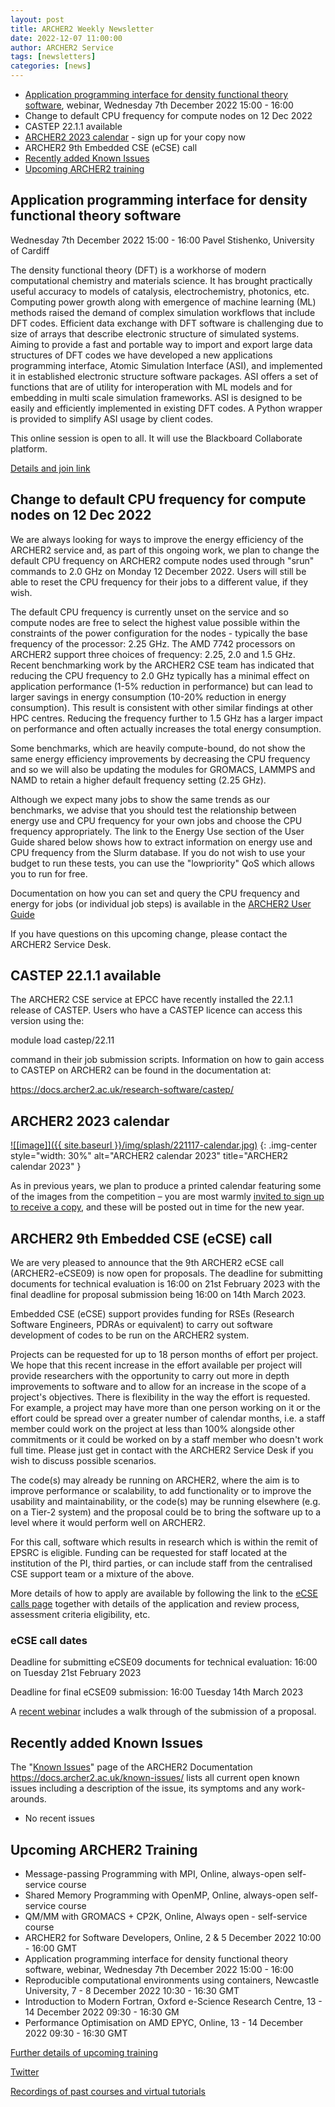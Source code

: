 ```yaml
---
layout: post
title: ARCHER2 Weekly Newsletter
date: 2022-12-07 11:00:00
author: ARCHER2 Service
tags: [newsletters] 
categories: [news]
---
```


- [Application programming interface for density functional theory software](#application-programming-interface-for-density-functional-theory-software), webinar, Wednesday 7th December 2022 15:00 - 16:00 
- Change to default CPU frequency for compute nodes on 12 Dec 2022
- CASTEP 22.1.1 available
- [ARCHER2 2023 calendar](#archer2-2023-calendar) - sign up for your copy now
- ARCHER2 9th Embedded CSE (eCSE)  call
- [Recently added Known Issues](#recently-added-known-issues)
- [Upcoming ARCHER2 training](#upcoming-archer2-training)

<!--more-->
 

## Application programming interface for density functional theory software

Wednesday 7th December 2022 15:00 - 16:00
Pavel Stishenko, University of Cardiff

The density functional theory (DFT) is a workhorse of modern computational chemistry and materials science. It has brought practically useful accuracy to models of catalysis, electrochemistry, photonics, etc. Computing power growth along with emergence of machine learning (ML) methods raised the demand of complex simulation workflows that include DFT codes. Efficient data exchange with DFT software is challenging due to size of arrays that describe electronic structure of simulated systems. Aiming to provide a fast and portable way to import and export large data structures of DFT codes we have developed a new applications programming interface, Atomic Simulation Interface (ASI), and implemented it in established electronic structure software packages. ASI offers a set of functions that are of utility for interoperation with ML models and for embedding in multi scale simulation frameworks. ASI is designed to be easily and efficiently implemented in existing DFT codes. A Python wrapper is provided to simplify ASI usage by client codes.

This online session is open to all. It will use the Blackboard Collaborate platform.

[Details and join link](https://www.archer2.ac.uk/training/courses/221207-dft-vt/)



## Change to default CPU frequency for compute nodes on 12 Dec 2022

We are always looking for ways to improve the energy efficiency of the ARCHER2 service and, as part of this ongoing work, we plan to change the default CPU frequency on ARCHER2 compute nodes used through "srun" commands to 2.0 GHz on Monday 12 December 2022. Users will still be able to reset the CPU frequency for their jobs to a different value, if they wish.

The default CPU frequency is currently unset on the service and so compute nodes are free to select the highest value possible within the constraints of the power configuration for the nodes - typically the base frequency of the processor: 2.25 GHz. The AMD 7742 processors on ARCHER2 support three choices of frequency: 2.25, 2.0 and 1.5 GHz. Recent benchmarking work by the ARCHER2 CSE team has indicated that reducing the CPU frequency to 2.0 GHz typically has a minimal effect on application performance (1-5% reduction in performance) but can lead to larger savings in energy consumption (10-20% reduction in energy consumption). This result is consistent with other similar findings at other HPC centres. Reducing the frequency further to 1.5 GHz has a larger impact on performance and often actually increases the total energy consumption.

Some benchmarks, which are heavily compute-bound, do not show the same energy efficiency improvements by decreasing the CPU frequency and so we will also be updating the modules for GROMACS, LAMMPS and NAMD to retain a higher default frequency setting (2.25 GHz).

Although we expect many jobs to show the same trends as our benchmarks, we advise that you should test the relationship between energy use and CPU frequency for your own jobs and choose the CPU frequency appropriately. The link to the Energy Use section of the User Guide shared below shows how to extract information on energy use and CPU frequency from the Slurm database. If you do not wish to use your budget to run these tests, you can use the "lowpriority" QoS which allows you to run for free.

Documentation on how you can set and query the CPU frequency and energy for jobs (or individual job steps) is available in the [ARCHER2 User Guide](https://docs.archer2.ac.uk/user-guide/energy/)

If you have questions on this upcoming change, please contact the ARCHER2 Service Desk.


## CASTEP 22.1.1 available

The ARCHER2 CSE service at EPCC have recently installed the 22.1.1 release of CASTEP. Users who have a CASTEP licence can access this version using the:

module load castep/22.11

command in their job submission scripts. Information on how to gain access to CASTEP on ARCHER2 can be found in the documentation at:

https://docs.archer2.ac.uk/research-software/castep/


## ARCHER2 2023 calendar


<a href="https://bit.ly/ARCHER2-Calendar-2023">
![[image]]({{ site.baseurl }}/img/splash/221117-calendar.jpg)</a>
{: .img-center style="width: 30%" 
alt="ARCHER2 calendar 2023" 
title="ARCHER2 calendar 2023" }


As in previous years, we plan to produce a printed calendar featuring some of the images from the competition – you are most warmly [invited to sign up to receive a copy](https://bit.ly/ARCHER2-Calendar-2023), and these will be posted out in time for the new year.

## ARCHER2 9th Embedded CSE (eCSE)  call

We are very pleased to announce that the 9th ARCHER2 eCSE call
(ARCHER2-eCSE09) is now open for proposals. The deadline for submitting documents for technical evaluation is 16:00 on 21st February 2023 with the final deadline for proposal submission being 16:00 on 14th March 2023.

Embedded CSE (eCSE) support provides funding for RSEs (Research Software Engineers, PDRAs or equivalent) to carry out software development of codes to be run on the ARCHER2 system.

Projects can be requested for up to 18 person months of effort per project. We hope that this recent increase in the effort available per project will provide researchers with the opportunity to carry out more in depth improvements to software and to allow for an increase in the scope of a project's objectives. There is flexibility in the way the effort is requested. For example, a project may have more than one person working on it or the effort could be spread over a greater number of calendar months, i.e. a staff member could work on the project at less than 100% alongside other commitments or it could be worked on by a staff member who doesn't work full time. Please just get in contact with the ARCHER2 Service Desk if you wish to discuss possible scenarios.

The code(s) may already be running on ARCHER2, where the aim is to improve performance or scalability, to add functionality or to improve the usability and maintainability, or the code(s) may be running elsewhere (e.g. on a Tier-2 system) and the proposal could be to bring the software up to a level where it would perform well on ARCHER2.

For this call, software which results in research which is within the remit of EPSRC is eligible. Funding can be requested for staff located at the institution of the PI, third parties, or can include staff from the centralised CSE support team or a mixture of the above.

More details of how to apply are available by following the link to the [eCSE calls page](https://www.archer2.ac.uk/ecse/) together with details of the application and review process, assessment criteria eligibility, etc.


### eCSE call dates


Deadline for submitting eCSE09 documents for technical evaluation: 16:00 on Tuesday 21st February 2023

Deadline for final eCSE09 submission: 16:00 Tuesday 14th March 2023

A [recent webinar](https://www.archer2.ac.uk/training/courses/220428-ecse-webinar/) includes a walk through of the submission of a proposal.




## Recently added Known Issues
 
The "[Known Issues](https://docs.archer2.ac.uk/known-issues/)" page of the ARCHER2 Documentation
<https://docs.archer2.ac.uk/known-issues/>
lists all current open known issues including a description of the issue, its symptoms and any work-arounds.

- No recent issues


## Upcoming ARCHER2 Training

- Message-passing Programming with MPI, Online, always-open self-service course
- Shared Memory Programming with OpenMP, Online, always-open self-service course
- QM/MM with GROMACS + CP2K, Online, Always open - self-service course
- ARCHER2 for Software Developers, Online, 2 & 5 December 2022 10:00 - 16:00 GMT 
- Application programming interface for density functional theory software, webinar, Wednesday 7th December 2022 15:00 - 16:00
- Reproducible computational environments using containers, Newcastle University, 7 - 8 December 2022 10:30 - 16:30 GMT 	
- Introduction to Modern Fortran, Oxford e-Science Research Centre, 13 - 14 December 2022 09:30 - 16:30 GM	 
- Performance Optimisation on AMD EPYC, Online, 13 - 14 December 2022 09:30 - 16:30 GMT


[Further details of upcoming training](https://www.archer2.ac.uk/training/#upcoming-training)


[Twitter](https://twitter.com/ARCHER2_HPC)

[Recordings of past courses and virtual tutorials](https://www.archer2.ac.uk/training/materials/)

